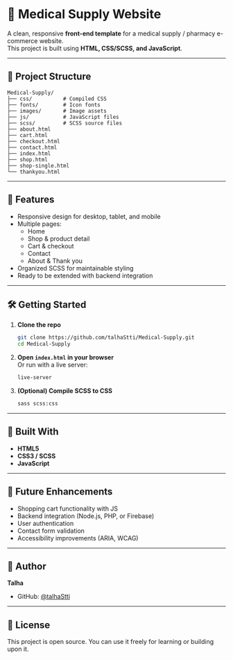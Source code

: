 # 🏥 Medical Supply Website

A clean, responsive **front-end template** for a medical supply / pharmacy e-commerce website.  
This project is built using **HTML, CSS/SCSS, and JavaScript**.

---

## 📂 Project Structure

```
Medical-Supply/
├── css/          # Compiled CSS
├── fonts/        # Icon fonts
├── images/       # Image assets
├── js/           # JavaScript files
├── scss/         # SCSS source files
├── about.html
├── cart.html
├── checkout.html
├── contact.html
├── index.html
├── shop.html
├── shop-single.html
└── thankyou.html
```

---

## 🚀 Features

- Responsive design for desktop, tablet, and mobile  
- Multiple pages:
  - Home
  - Shop & product detail
  - Cart & checkout
  - Contact
  - About & Thank you  
- Organized SCSS for maintainable styling  
- Ready to be extended with backend integration  

---

## 🛠️ Getting Started

1. **Clone the repo**  
   ```bash
   git clone https://github.com/talhaStti/Medical-Supply.git
   cd Medical-Supply
   ```

2. **Open `index.html` in your browser**  
   Or run with a live server:  
   ```bash
   live-server
   ```

3. **(Optional) Compile SCSS to CSS**  
   ```bash
   sass scss:css
   ```

---

## 📐 Built With

- **HTML5**
- **CSS3 / SCSS**
- **JavaScript**

---

## 🧠 Future Enhancements

- Shopping cart functionality with JS  
- Backend integration (Node.js, PHP, or Firebase)  
- User authentication  
- Contact form validation  
- Accessibility improvements (ARIA, WCAG)  

---

## 👤 Author

**Talha**  
- GitHub: [@talhaStti](https://github.com/talhaStti)  

---

## 📄 License

This project is open source. You can use it freely for learning or building upon it.
